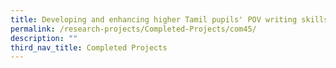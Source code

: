 ```yaml
---
title: Developing and enhancing higher Tamil pupils' POV writing skills
permalink: /research-projects/Completed-Projects/com45/
description: ""
third_nav_title: Completed Projects
---
```


